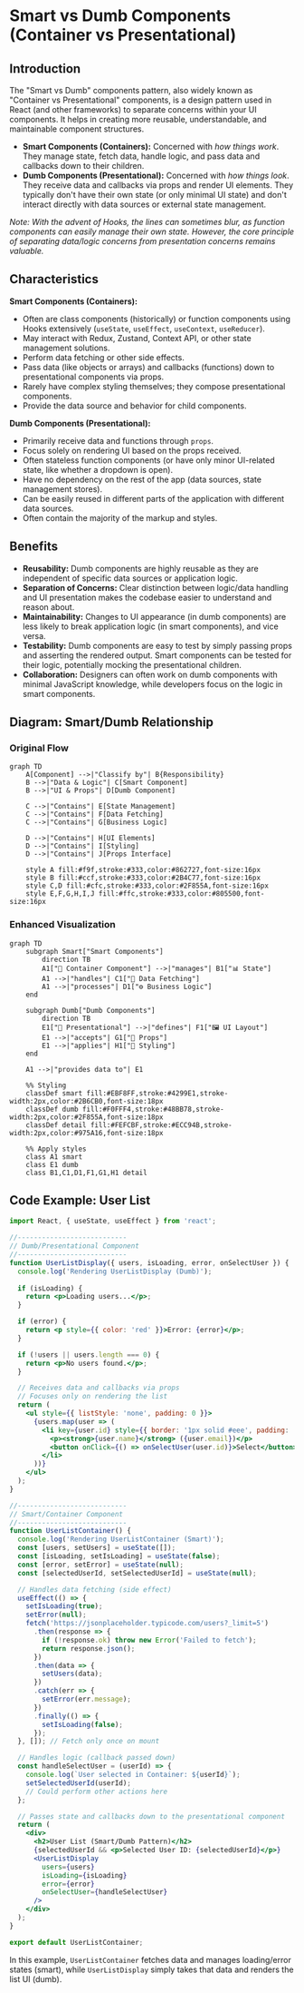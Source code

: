 # Smart vs Dumb Components (Container vs Presentational)

## Introduction

The "Smart vs Dumb" components pattern, also widely known as "Container vs Presentational" components, is a design pattern used in React (and other frameworks) to separate concerns within your UI components. It helps in creating more reusable, understandable, and maintainable component structures.

- **Smart Components (Containers):** Concerned with *how things work*. They manage state, fetch data, handle logic, and pass data and callbacks down to their children.
- **Dumb Components (Presentational):** Concerned with *how things look*. They receive data and callbacks via props and render UI elements. They typically don't have their own state (or only minimal UI state) and don't interact directly with data sources or external state management.

*Note: With the advent of Hooks, the lines can sometimes blur, as function components can easily manage their own state. However, the core principle of separating data/logic concerns from presentation concerns remains valuable.* 

## Characteristics

**Smart Components (Containers):**
- Often are class components (historically) or function components using Hooks extensively (`useState`, `useEffect`, `useContext`, `useReducer`).
- May interact with Redux, Zustand, Context API, or other state management solutions.
- Perform data fetching or other side effects.
- Pass data (like objects or arrays) and callbacks (functions) down to presentational components via props.
- Rarely have complex styling themselves; they compose presentational components.
- Provide the data source and behavior for child components.

**Dumb Components (Presentational):**
- Primarily receive data and functions through `props`.
- Focus solely on rendering UI based on the props received.
- Often stateless function components (or have only minor UI-related state, like whether a dropdown is open).
- Have no dependency on the rest of the app (data sources, state management stores).
- Can be easily reused in different parts of the application with different data sources.
- Often contain the majority of the markup and styles.

## Benefits

- **Reusability:** Dumb components are highly reusable as they are independent of specific data sources or application logic.
- **Separation of Concerns:** Clear distinction between logic/data handling and UI presentation makes the codebase easier to understand and reason about.
- **Maintainability:** Changes to UI appearance (in dumb components) are less likely to break application logic (in smart components), and vice versa.
- **Testability:** Dumb components are easy to test by simply passing props and asserting the rendered output. Smart components can be tested for their logic, potentially mocking the presentational children.
- **Collaboration:** Designers can often work on dumb components with minimal JavaScript knowledge, while developers focus on the logic in smart components.

## Diagram: Smart/Dumb Relationship

### Original Flow
```mermaid
graph TD
    A[Component] -->|"Classify by"| B{Responsibility}
    B -->|"Data & Logic"| C[Smart Component]
    B -->|"UI & Props"| D[Dumb Component]
    
    C -->|"Contains"| E[State Management]
    C -->|"Contains"| F[Data Fetching]
    C -->|"Contains"| G[Business Logic]
    
    D -->|"Contains"| H[UI Elements]
    D -->|"Contains"| I[Styling]
    D -->|"Contains"| J[Props Interface]
    
    style A fill:#f9f,stroke:#333,color:#862727,font-size:16px
    style B fill:#ccf,stroke:#333,color:#2B4C77,font-size:16px
    style C,D fill:#cfc,stroke:#333,color:#2F855A,font-size:16px
    style E,F,G,H,I,J fill:#ffc,stroke:#333,color:#805500,font-size:16px
```

### Enhanced Visualization
```mermaid
graph TD
    subgraph Smart["Smart Components"]
        direction TB
        A1["🧠 Container Component"] -->|"manages"| B1["📊 State"]
        A1 -->|"handles"| C1["🔄 Data Fetching"]
        A1 -->|"processes"| D1["⚙️ Business Logic"]
    end

    subgraph Dumb["Dumb Components"]
        direction TB
        E1["🎨 Presentational"] -->|"defines"| F1["🖼️ UI Layout"]
        E1 -->|"accepts"| G1["📝 Props"]
        E1 -->|"applies"| H1["💅 Styling"]
    end

    A1 -->|"provides data to"| E1

    %% Styling
    classDef smart fill:#EBF8FF,stroke:#4299E1,stroke-width:2px,color:#2B6CB0,font-size:18px
    classDef dumb fill:#F0FFF4,stroke:#48BB78,stroke-width:2px,color:#2F855A,font-size:18px
    classDef detail fill:#FEFCBF,stroke:#ECC94B,stroke-width:2px,color:#975A16,font-size:18px

    %% Apply styles
    class A1 smart
    class E1 dumb
    class B1,C1,D1,F1,G1,H1 detail
```

## Code Example: User List

```jsx
import React, { useState, useEffect } from 'react';

//---------------------------
// Dumb/Presentational Component
//---------------------------
function UserListDisplay({ users, isLoading, error, onSelectUser }) {
  console.log('Rendering UserListDisplay (Dumb)');
  
  if (isLoading) {
    return <p>Loading users...</p>;
  }

  if (error) {
    return <p style={{ color: 'red' }}>Error: {error}</p>;
  }

  if (!users || users.length === 0) {
    return <p>No users found.</p>;
  }

  // Receives data and callbacks via props
  // Focuses only on rendering the list
  return (
    <ul style={{ listStyle: 'none', padding: 0 }}>
      {users.map(user => (
        <li key={user.id} style={{ border: '1px solid #eee', padding: '10px', margin: '5px' }}>
          <p><strong>{user.name}</strong> ({user.email})</p>
          <button onClick={() => onSelectUser(user.id)}>Select</button>
        </li>
      ))}
    </ul>
  );
}

//---------------------------
// Smart/Container Component
//---------------------------
function UserListContainer() {
  console.log('Rendering UserListContainer (Smart)');
  const [users, setUsers] = useState([]);
  const [isLoading, setIsLoading] = useState(false);
  const [error, setError] = useState(null);
  const [selectedUserId, setSelectedUserId] = useState(null);

  // Handles data fetching (side effect)
  useEffect(() => {
    setIsLoading(true);
    setError(null);
    fetch('https://jsonplaceholder.typicode.com/users?_limit=5')
      .then(response => {
        if (!response.ok) throw new Error('Failed to fetch');
        return response.json();
      })
      .then(data => {
        setUsers(data);
      })
      .catch(err => {
        setError(err.message);
      })
      .finally(() => {
        setIsLoading(false);
      });
  }, []); // Fetch only once on mount

  // Handles logic (callback passed down)
  const handleSelectUser = (userId) => {
    console.log(`User selected in Container: ${userId}`);
    setSelectedUserId(userId);
    // Could perform other actions here
  };

  // Passes state and callbacks down to the presentational component
  return (
    <div>
      <h2>User List (Smart/Dumb Pattern)</h2>
      {selectedUserId && <p>Selected User ID: {selectedUserId}</p>}
      <UserListDisplay 
        users={users}
        isLoading={isLoading}
        error={error}
        onSelectUser={handleSelectUser}
      />
    </div>
  );
}

export default UserListContainer;
```

In this example, `UserListContainer` fetches data and manages loading/error states (smart), while `UserListDisplay` simply takes that data and renders the list UI (dumb). 